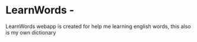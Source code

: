 # LearnWords -
LearnWords webapp is created for help me learning english words, this also is my own dictionary
